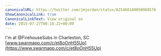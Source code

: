 ```yaml
---
canonicalURL: https://twitter.com/jmjordan/status/625460180050968576
ShowCanonicalLink: true
CanonicalLinkText: View original on
date: 2015-07-27T00:18:22+00:00
---
```

I'm at @FirehouseSubs in Charleston, SC [www.swarmapp.com/c/et8oOnH55Up](https://www.swarmapp.com/c/et8oOnH55Up)